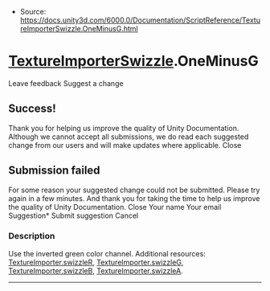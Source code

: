 * Source: https://docs.unity3d.com/6000.0/Documentation/ScriptReference/TextureImporterSwizzle.OneMinusG.html

#  [TextureImporterSwizzle](https://docs.unity3d.com/6000.0/Documentation/ScriptReference/TextureImporterSwizzle.html).OneMinusG
Leave feedback
Suggest a change
## Success!
Thank you for helping us improve the quality of Unity Documentation. Although we cannot accept all submissions, we do read each suggested change from our users and will make updates where applicable.
Close
## Submission failed
For some reason your suggested change could not be submitted. Please <a>try again</a> in a few minutes. And thank you for taking the time to help us improve the quality of Unity Documentation.
Close
Your name Your email Suggestion* Submit suggestion
Cancel
### Description
Use the inverted green color channel.
Additional resources: [TextureImporter.swizzleR](https://docs.unity3d.com/6000.0/Documentation/ScriptReference/TextureImporter-swizzleR.html), [TextureImporter.swizzleG](https://docs.unity3d.com/6000.0/Documentation/ScriptReference/TextureImporter-swizzleG.html), [TextureImporter.swizzleB](https://docs.unity3d.com/6000.0/Documentation/ScriptReference/TextureImporter-swizzleB.html), [TextureImporter.swizzleA](https://docs.unity3d.com/6000.0/Documentation/ScriptReference/TextureImporter-swizzleA.html).
* * *
